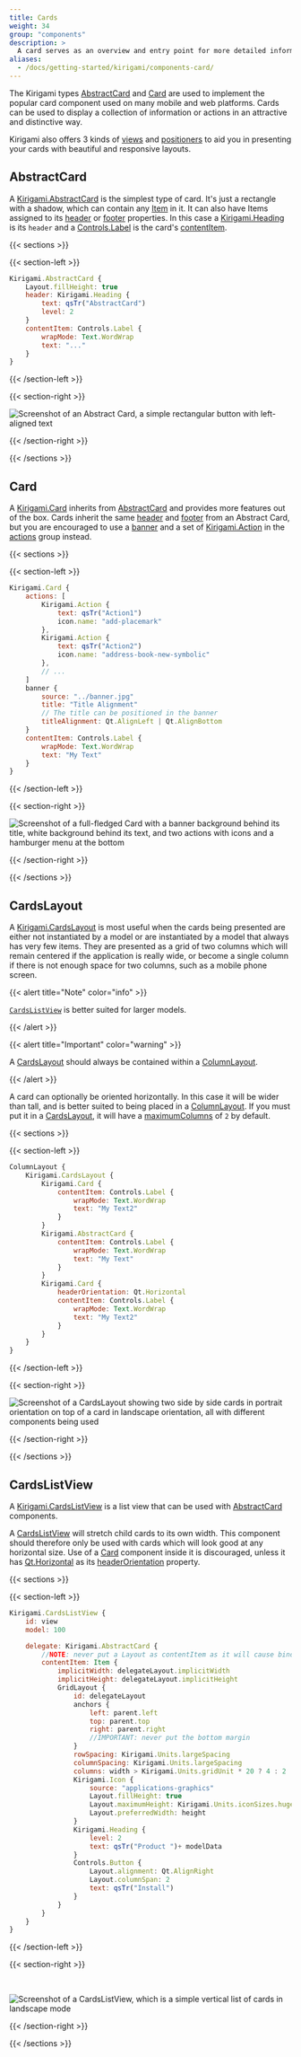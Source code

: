 ```yaml
---
title: Cards
weight: 34
group: "components"
description: >
  A card serves as an overview and entry point for more detailed information and can offer direct access to the most important actions of an item.
aliases:
  - /docs/getting-started/kirigami/components-card/
---
```


The Kirigami types [AbstractCard](docs:kirigami;org.kde.kirigami.AbstractCard) and [Card](docs:kirigami;org.kde.kirigami.Card) are used to implement the popular card component used on many mobile and web platforms. Cards can be used to display a collection of information or actions in an attractive and distinctive way.

Kirigami also offers 3 kinds of [views](https://doc.qt.io/qt-6/qtquick-modelviewsdata-modelview.html) and [positioners](https://doc.qt.io/qt-6/qtquick-positioning-layouts.html) to aid you in presenting your cards with beautiful and responsive layouts.

## AbstractCard

A [Kirigami.AbstractCard](docs:kirigami;org.kde.kirigami.AbstractCard) is the simplest type of card. It's just a rectangle with a shadow, which can contain any [Item](docs:qtquick;QtQuick.Item) in it. It can also have Items assigned to its [header](https://api.kde.org/qml-org-kde-kirigami-abstractcard.html#header-prop) or [footer](https://api.kde.org/qml-org-kde-kirigami-abstractcard.html#footer-prop) properties. In this case a [Kirigami.Heading](docs:kirigami;org.kde.kirigami.Heading) is its `header` and a [Controls.Label](docs:qtquickcontrols;QtQuick.Controls.Label) is the card's [contentItem](https://doc.qt.io/Qt-6/qml-qtquick-controls-control.html#contentItem-prop).

{{< sections >}}

{{< section-left >}}

```qml
Kirigami.AbstractCard {
    Layout.fillHeight: true
    header: Kirigami.Heading {
        text: qsTr("AbstractCard")
        level: 2
    }
    contentItem: Controls.Label {
        wrapMode: Text.WordWrap
        text: "..."
    }
}
```

{{< /section-left >}}

{{< section-right >}}

![Screenshot of an Abstract Card, a simple rectangular button with left-aligned text](/docs/getting-started/kirigami/components-card/abstract-card.png)

{{< /section-right >}}

{{< /sections >}}


## Card

A [Kirigami.Card](docs:kirigami;org.kde.kirigami.Card) inherits from [AbstractCard](docs:kirigami;org.kde.kirigami.AbstractCard) and provides more features out of the box. Cards inherit the same [header](https://api.kde.org/qml-org-kde-kirigami-abstractcard.html#header-prop) and [footer](https://api.kde.org/qml-org-kde-kirigami-abstractcard.html#footer-prop) from an Abstract Card, but you are encouraged to use a [banner](https://api.kde.org/qml-org-kde-kirigami-card.html#banner-prop) and a set of [Kirigami.Action](docs:kirigami;org.kde.kirigami.Action) in the [actions](https://api.kde.org/qml-org-kde-kirigami-card.html#actions-prop) group instead.

{{< sections >}}

{{< section-left >}}

```qml
Kirigami.Card {
    actions: [
        Kirigami.Action {
            text: qsTr("Action1")
            icon.name: "add-placemark"
        },
        Kirigami.Action {
            text: qsTr("Action2")
            icon.name: "address-book-new-symbolic"
        },
        // ...
    ]
    banner {
        source: "../banner.jpg"
        title: "Title Alignment"
        // The title can be positioned in the banner
        titleAlignment: Qt.AlignLeft | Qt.AlignBottom
    }
    contentItem: Controls.Label {
        wrapMode: Text.WordWrap
        text: "My Text"
    }
}

```

{{< /section-left >}}

{{< section-right >}}

![Screenshot of a full-fledged Card with a banner background behind its title, white background behind its text, and two actions with icons and a hamburger menu at the bottom](/docs/getting-started/kirigami/components-card/card1.png)

{{< /section-right >}}

{{< /sections >}}

## CardsLayout

A [Kirigami.CardsLayout](docs:kirigami;org.kde.kirigami.CardsLayout) is most useful when the cards being presented are either not instantiated by a model or are instantiated by a model that always has very few items. They are presented as a grid of two columns which will remain centered if the application is really wide, or become a single column if there is not enough space for two columns, such as a mobile phone screen.

{{< alert title="Note" color="info" >}}

[`CardsListView`](docs:kirigami;org.kde.kirigami.CardsListView) is better suited for larger models.

{{< /alert >}}

{{< alert title="Important" color="warning" >}}

A [CardsLayout](docs:kirigami;org.kde.kirigami.CardsLayout) should always be contained within a [ColumnLayout](https://doc.qt.io/qt-6/qml-qtquick-layouts-columnlayout.html).

{{< /alert >}}

A card can optionally be oriented horizontally. In this case it will be wider than tall, and is better suited to being placed in a [ColumnLayout](https://doc.qt.io/qt-6/qml-qtquick-layouts-columnlayout.html). If you must put it in a [CardsLayout](docs:kirigami;org.kde.kirigami.CardsLayout), it will have a [maximumColumns](https://api.kde.org/qml-org-kde-kirigami-cardslayout.html#maximumColumns-prop) of `2` by default.

{{< sections >}}

{{< section-left >}}

```qml
ColumnLayout {
    Kirigami.CardsLayout {
        Kirigami.Card {
            contentItem: Controls.Label {
                wrapMode: Text.WordWrap
                text: "My Text2"
            }
        }
        Kirigami.AbstractCard { 
            contentItem: Controls.Label {
                wrapMode: Text.WordWrap
                text: "My Text"
            }
        }
        Kirigami.Card {
            headerOrientation: Qt.Horizontal
            contentItem: Controls.Label {
                wrapMode: Text.WordWrap
                text: "My Text2"
            }
        }
    }
}
```

{{< /section-left >}}

{{< section-right >}}

![Screenshot of a CardsLayout showing two side by side cards in portrait orientation on top of a card in landscape orientation, all with different components being used](/docs/getting-started/kirigami/components-card/cardslayout.png)

{{< /section-right >}}

{{< /sections >}}

## CardsListView

A [Kirigami.CardsListView](docs:kirigami;org.kde.kirigami.CardsListView) is a list view that can be used with [AbstractCard](docs:kirigami;org.kde.kirigami.AbstractCard) components.

A [CardsListView](docs:kirigami;org.kde.kirigami.CardsListView) will stretch child cards to its own width. This component should therefore only be used with cards which will look good at any horizontal size. Use of a [Card](docs:kirigami;org.kde.kirigami.Card) component inside it is discouraged, unless it has [Qt.Horizontal](docs:qtcore;Qt::Orientation) as its [headerOrientation](https://api.kde.org/qml-org-kde-kirigami-abstractcard.html#headerOrientation-prop) property.

{{< sections >}}

{{< section-left >}}

```qml
Kirigami.CardsListView {
    id: view
    model: 100

    delegate: Kirigami.AbstractCard {
        //NOTE: never put a Layout as contentItem as it will cause binding loops
        contentItem: Item {
            implicitWidth: delegateLayout.implicitWidth
            implicitHeight: delegateLayout.implicitHeight
            GridLayout {
                id: delegateLayout
                anchors {
                    left: parent.left
                    top: parent.top
                    right: parent.right
                    //IMPORTANT: never put the bottom margin
                }
                rowSpacing: Kirigami.Units.largeSpacing
                columnSpacing: Kirigami.Units.largeSpacing
                columns: width > Kirigami.Units.gridUnit * 20 ? 4 : 2
                Kirigami.Icon {
                    source: "applications-graphics"
                    Layout.fillHeight: true
                    Layout.maximumHeight: Kirigami.Units.iconSizes.huge
                    Layout.preferredWidth: height
                }
                Kirigami.Heading {
                    level: 2
                    text: qsTr("Product ")+ modelData
                }
                Controls.Button {
                    Layout.alignment: Qt.AlignRight
                    Layout.columnSpan: 2 
                    text: qsTr("Install")
                }
            }
        }
    }
}
```

{{< /section-left >}}

{{< section-right >}}

<br>

![Screenshot of a CardsListView, which is a simple vertical list of cards in landscape mode](/docs/getting-started/kirigami/components-card/cardslistview.png)

{{< /section-right >}}

{{< /sections >}}
